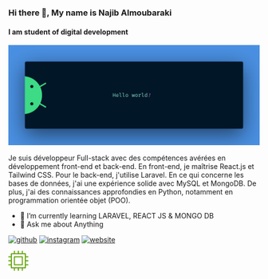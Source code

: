 ### Hi there 👋, My name is Najib Almoubaraki
#### I am student of digital development 
![I am student of digital development ](https://raw.githubusercontent.com/ahmadhassan7/ahmadhassan7/master/resources/banner.png)

Je suis développeur Full-stack avec des compétences
avérées en développement front-end et back-end. En
front-end, je maîtrise React.js et Tailwind CSS. Pour le
back-end, j'utilise Laravel. En ce qui concerne les bases
de données, j'ai une expérience solide avec MySQL et
MongoDB. De plus, j'ai des connaissances approfondies
en Python, notamment en programmation orientée
objet (POO).

- 🌱 I’m currently learning LARAVEL, REACT JS & MONGO DB
- 💬 Ask me about Anything 


[<img src='https://cdn.jsdelivr.net/npm/simple-icons@3.0.1/icons/github.svg' alt='github' height='40'>](https://github.com/Najibalmou)  [<img src='https://cdn.jsdelivr.net/npm/simple-icons@3.0.1/icons/instagram.svg' alt='instagram' height='40'>](https://www.instagram.com/najib_almou/)  [<img src='https://cdn.jsdelivr.net/npm/simple-icons@3.0.1/icons/icloud.svg' alt='website' height='40'>](https://najibalmou.github.io/Chefchaouen/)  

<a href='https://docs.github.com/en/developers'><img src='https://raw.githubusercontent.com/acervenky/animated-github-badges/master/assets/devbadge.gif' width='40' height='40'></a> 
